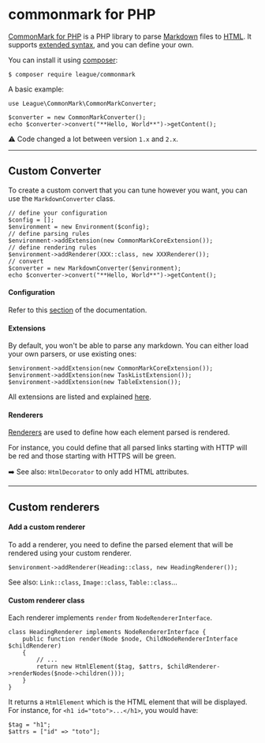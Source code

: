 # commonmark for PHP

<div class="row row-cols-md-2"><div>

[CommonMark for PHP](https://commonmark.thephpleague.com/) is a PHP library to parse [Markdown](/programming-languages/others/documents/markdown/index.md) files to [HTML](/programming-languages/web/html/index.md). It supports [extended syntax](/programming-languages/others/documents/markdown/index.md#-extended-markdown-), and you can define your own.

You can install it using [composer](/programming-languages/web/php/composer/index.md):

```shell!
$ composer require league/commonmark
```
</div><div>

A basic example:

```php!
use League\CommonMark\CommonMarkConverter;

$converter = new CommonMarkConverter();
echo $converter->convert("**Hello, World**")->getContent();
```

⚠️ Code changed a lot between version `1.x` and `2.x`.
</div></div>

<hr class="sep-both">

## Custom Converter

<div class="row row-cols-md-2"><div>

To create a custom convert that you can tune however you want, you can use the `MarkdownConverter` class.

```php!
// define your configuration
$config = [];
$environment = new Environment($config);
// define parsing rules
$environment->addExtension(new CommonMarkCoreExtension());
// define rendering rules
$environment->addRenderer(XXX::class, new XXXRenderer());
// convert
$converter = new MarkdownConverter($environment);
echo $converter->convert("**Hello, World**")->getContent();
```

#### Configuration

Refer to this [section](https://commonmark.thephpleague.com/2.4/configuration/) of the documentation.
</div><div>

#### Extensions

By default, you won't be able to parse any markdown. You can either load your own parsers, or use existing ones:

```php!
$environment->addExtension(new CommonMarkCoreExtension());
$environment->addExtension(new TaskListExtension());
$environment->addExtension(new TableExtension());
```

All extensions are listed and explained [here](https://commonmark.thephpleague.com/2.4/extensions/overview/).

#### Renderers

[Renderers](https://commonmark.thephpleague.com/2.4/customization/rendering/) are used to define how each element parsed is rendered.

For instance, you could define that all parsed links starting with HTTP will be red and those starting with HTTPS will be green.

➡️ See also: `HtmlDecorator` to only add HTML attributes.
</div></div>

<hr class="sep-both">

## Custom renderers

<div class="row row-cols-md-2"><div>

#### Add a custom renderer

To add a renderer, you need to define the parsed element that will be rendered using your custom renderer.

```php!
$environment->addRenderer(Heading::class, new HeadingRenderer());
```

See also: `Link::class`, `Image::class`, `Table::class`...

#### Custom renderer class

Each renderer implements `render` from `NodeRendererInterface`.

```php!
class HeadingRenderer implements NodeRendererInterface {
    public function render(Node $node, ChildNodeRendererInterface $childRenderer)
    {
        // ...
        return new HtmlElement($tag, $attrs, $childRenderer->renderNodes($node->children()));
    }
}
```

It returns a `HtmlElement` which is the HTML element that will be displayed. For instance, for `<h1 id="toto">...</h1>`, you would have:

```
$tag = "h1";
$attrs = ["id" => "toto"];
```
</div><div>
</div></div>